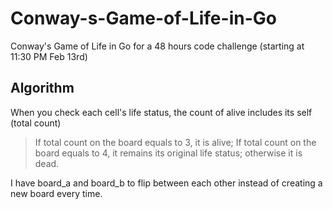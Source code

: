 # Conway-s-Game-of-Life-in-Go
 Conway's Game of Life in Go for a 48 hours code challenge (starting at 11:30 PM Feb 13rd)


## Algorithm
When you check each cell's life status, the count of alive includes its self (total count)
> If total count on the board equals to 3, it is alive;
> If total count on the board equals to 4, it remains its original life status;
> otherwise it is dead.

I have board_a and board_b to flip between each other instead of creating a new board every time.